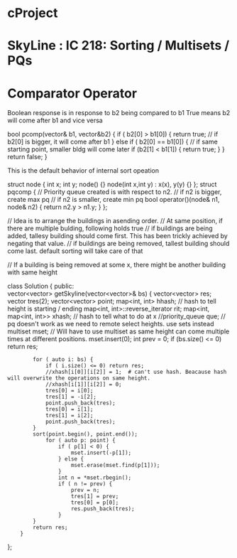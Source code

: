 # cProject

# SkyLine : lC 218: Sorting / Multisets / PQs

# Comparator Operator
  Boolean response is in response to b2 being compared to b1
  True means b2 will come after b1 and vice versa

bool pcomp(vector<int>& b1, vector<int>&b2) {
  if ( b2[0] > b1[0]) {
    return true; // if b2[0] is bigger, it will come after b1
               } else if ( b2[0] == b1[0]) {
                   // if same starting point, smaller bldg will come later
                   if (b2[1] < b1[1]) {
                       return true;
                   } 
               }
               return false;
           }
                                     
 This is the default behavior of internal sort opeation
           
 struct node {
   int x;
   int y;
   node() {}
   node(int x,int y) : x(x), y(y) {}
 };
struct pqcomp {
            // Priority queue created is with respect to n2. 
            // if n2 is bigger, create max pq
            // if n2 is smaller, create min pq
            bool operator()(node& n1, node& n2) {
                return n2.y > n1.y;
            }
        };
        

// Idea is to arrange the buildings in asending order.
// At same position, if there are multiple bulding, following holds true
// if buildings are being added, tallesy building should come first. This has been trickly achieved by negating that value.
// if buildings are being removed, tallest building should come last. default sorting will take care of that

// If a building is being removed at some x, there might be another building with same height

class Solution {
    public:    
        vector<vector<int>> getSkyline(vector<vector<int>>& bs) {
            vector<vector<int>> res;
            vector<int> tres(2);
            vector<vector<int>> point;
            map<int, int> hhash;    // hash  to tell height is starting / ending
            map<int, int>::reverse_iterator rit;
            map<int, map<int, int>> xhash; // hash to tell what to do at x
            //priority_queue<int> que; // pq doesn't work as we need to remote select heights. use sets instead
            multiset<int> mset; // Will have to use multiset as same height can come multiple times at different positions.
            mset.insert(0);
            int prev = 0;
            if (bs.size() <= 0) return res;
            
            for ( auto i: bs) {
                if ( i.size() <= 0) return res;
                //xhash[i[0]][i[2]] = 1;  # can't use hash. Beacause hash will overwrite the operations on same height.
                //xhash[i[1]][i[2]] = 0; 
                tres[0] = i[0];
                tres[1] = -i[2];
                point.push_back(tres);
                tres[0] = i[1];
                tres[1] = i[2];
                point.push_back(tres);
            }
            sort(point.begin(), point.end());
                for ( auto p: point) {
                    if ( p[1] < 0) {
                        mset.insert(-p[1]);
                    } else {
                        mset.erase(mset.find(p[1]));
                    }
                    int n = *mset.rbegin();
                    if ( n != prev) { 
                        prev = n;
                        tres[1] = prev;
                        tres[0] = p[0];
                        res.push_back(tres);
                    }
            }
            return res;
        }
};

